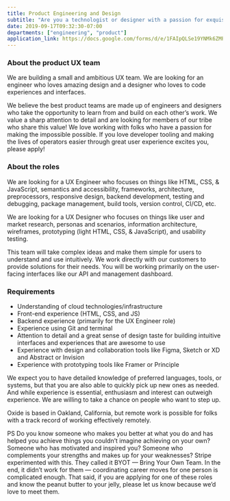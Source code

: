 ```yaml
---
title: Product Engineering and Design
subtitle: "Are you a technologist or designer with a passion for exquisite user experiences?"
date: 2019-09-17T09:32:30-07:00
departments: ["engineering", "product"]
application_link: https://docs.google.com/forms/d/e/1FAIpQLSe19YNMk6ZMPaOTbllZARs7ZTM030JrPSFsM6GjMQ96Vs8pew/viewform
---
```


### About the product UX team

We are building a small and ambitious UX team. We are looking for an engineer who loves amazing design and a designer who loves to code experiences and interfaces. 

We believe the best product teams are made up of engineers and designers who take the opportunity to learn from and build on each other’s work. We value a sharp attention to detail and are looking for members of our tribe who share this value! We love working with folks who have a passion for making the impossible possible. If you love developer tooling and making the lives of operators easier through great user experience excites you, please apply!

### About the roles

We are looking for a UX Engineer who focuses on things like HTML, CSS, & JavaScript, semantics and accessibility, frameworks, architecture, preprocessors, responsive design, backend development, testing and debugging, package management, build tools, version control, CI/CD, etc.

We are looking for a UX Designer who focuses on things like user and market research, personas and scenarios, information architecture, wireframes, prototyping (light HTML, CSS, & JavaScript), and usability testing.

This team will take complex ideas and make them simple for users to understand and use intuitively. We work directly with our customers to provide solutions for their needs. You will be working primarily on the user-facing interfaces like our API and management dashboard.

### Requirements

- Understanding of cloud technologies/infrastructure
- Front-end experience (HTML, CSS, and JS)
- Backend experience (primarily for the UX Engineer role)
- Experience using Git and terminal
- Attention to detail and a great sense of design taste for building intuitive interfaces and experiences that are awesome to use
- Experience with design and collaboration tools like Figma, Sketch or XD and Abstract or Invision
- Experience with prototyping tools like Framer or Principle

We expect you to have detailed knowledge of preferred languages, tools, or systems, but that you are also able to quickly pick up new ones as needed. And while experience is essential, enthusiasm and interest can outweigh experience. We are willing to take a chance on people who want to step up. 

Oxide is based in Oakland, California, but remote work is possible for folks with a track record of working effectively remotely.

PS Do you know someone who makes you better at what you do and has helped you achieve things you couldn’t imagine achieving on your own? Someone who has motivated and inspired you? Someone who complements your strengths and makes up for your weaknesses? Stripe experimented with this. They called it BYOT — Bring Your Own Team. In the end, it didn’t work for them — coordinating career moves for one person is complicated enough. That said, if you are applying for one of these roles and know the peanut butter to your jelly, please let us know because we’d love to meet them.

